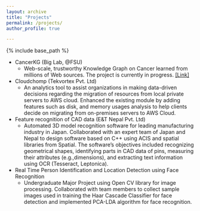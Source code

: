 ```yaml
---
layout: archive
title: "Projects"
permalink: /projects/
author_profile: true

---
```


{% include base_path %}

* CancerKG (Big Lab, @FSU)
  * Web-scale, trustworthy Knowledge Graph on Cancer learned from millions of Web sources. The project is currently in progress. [\[Link\]](http://www.cancerkg.org/) <br> 
* Cloudchomp (Tekvortex Pvt. Ltd)
  * An analytics tool to assist organizations in making data-driven decisions regarding the migration of resources from local private servers to AWS cloud. Enhanced the existing module by adding features such as disk, and memory usages analysis to help clients decide on migrating from on-premises servers to AWS Cloud.
* Feature recognition of CAD data (E&T Nepal Pvt. Ltd)
  * Automated 3D model recognition software for leading manufacturing industry in Japan. Collaborated with an expert team of Japan and Nepal to design software based on C++ using ACIS and spatial libraries from Spatial. The software’s objectives included recognizing geometrical shapes, identifying parts in CAD data of pins, measuring their attributes (e.g.,dimensions), and extracting text information using OCR (Tesseract, Leptonica).
* Real Time Person Identification and Location Detection using Face Recognition
  * Undergraduate Major Project using Open CV library for image processing. Collaborated with team members to collect sample images used in training the Haar Cascade Classifier for face detection and implemented PCA-LDA algorithm for face recognition.  

